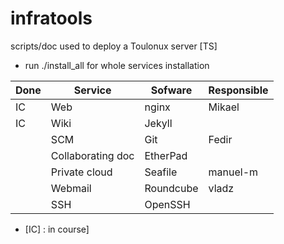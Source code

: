 infratools
==========

scripts/doc used to deploy a Toulonux server [TS]
- run ./install_all for whole services installation


|  Done   | Service            | Sofware   | Responsible  |  
| ------- | ------------------ | --------- | ------------ |
|   IC    | Web                | nginx     | Mikael       |
|   IC    | Wiki               | Jekyll    |              |
|         | SCM                | Git       | Fedir        |
|         | Collaborating  doc | EtherPad  |              |
|         | Private cloud      | Seafile   | manuel-m     |
|         | Webmail            | Roundcube | vladz        |
|         | SSH                | OpenSSH   |              |

- [IC] : in course]

